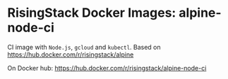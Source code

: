 # RisingStack Docker Images: alpine-node-ci

CI image with `Node.js`, `gcloud` and `kubectl`.
Based on https://hub.docker.com/r/risingstack/alpine

On Docker hub:
https://hub.docker.com/r/risingstack/alpine-node-ci
